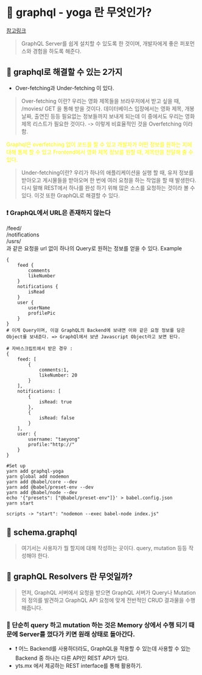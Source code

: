 # 📝 graphql - yoga 란 무엇인가?

[참고링크](https://nomadcoders.co)

> GraphQL Server를 쉽게 설치할 수 있도록 한 것이며, 개발자에게 좋은 퍼포먼스와 경험을 하도록 해준다.

## 📝 graphql로 해결할 수 있는 2가지

- Over-fetching과 Under-fetching 이 있다.

> Over-fetching 이란? 우리는 영화 제목들을 브라우저에서 받고 싶을 때, /movies/ GET 을 통해 받을 것이다. 데이터베이스 입장에서는 영화 제목, 개봉 날짜, 출연진 등등 필요없는 정보들까지 보내게 되는데 이 중에서도 우리는 영화 제목 리스트가 필요한 것이다. -> 이렇게 비효율적인 것을 Overfetching 이라 함.

<span style="color:yellow">Graphql은 overfetching 없이 코드를 짤 수 있고 개발자가 어떤 정보를 원하는 지에 대해 통제 할 수 있고 Frontend에서 영화 제목 정보를 원할 때, 제목만을 전달해 줄 수 있다.</span>

> Under-fetching이란? 우리가 하나의 애플리케이션을 실행 할 때, 유저 정보를 받아오고 게시물들을 받아오며 한 번에 여러 요청을 하는 작업을 할 때 발생한다. 다시 말해 REST에서 하나를 완성 하기 위해 많은 소스를 요청하는 것이라 볼 수 있다. 이것 또한 GraphQL로 해결할 수 있다.

### ❗️ GraphQL에서 URL은 존재하지 않는다

/feed/<br>
/notifications<br>
/usrs/<br>
과 같은 요청을 url 없이 하나의 Query로 원허는 정보를 얻을 수 있다.
Example

```
{
    feed {
        comments
        likeNumber
    }
    notifications {
        isRead
    }
    user {
        userName
        profilePic
    }
}
# 이게 Query이며, 이걸 GraphQL의 Backend에 보내면 이와 같은 요청 정보를 담은 Object를 보내준다. => GraphQl에서 보낸 Javascript Object라고 보면 된다.

# 자바스크립트에서 받은 경우 :
{
    feed: [
        {
            comments:1,
            likeNumber: 20
        }
    ],
    notifications: [
        {
            isRead: true
        },
        {
            isRead: false
        }
    ],
    user: {
        username: "taeyong"
        profile:"http://"
    }
}
```

```
#Set up
yarn add graphql-yoga
yarn global add nodemon
yarn add @babel/core --dev
yarn add @babel/preset-env --dev
yarn add @babel/node --dev
echo '{"presets": ["@babel/preset-env"]}' > babel.config.json
yarn start

scripts -> "start": "nodemon --exec babel-node index.js"
```

## 📝 schema.graphql

> 여기서는 사용자가 뭘 할지에 대해 작성하는 곳이다. query, mutation 등등 작성해야 한다.

## 📝 graphQL Resolvers 란 무엇일까?

> 먼저, GraphQL 서버에서 요청을 받으면 GraphQL 서버가 Query나 Mutation의 정의를 발견하고 GraphQL API 요청에 맞게 전반적인 CRUD 결과물을 수행해줍니다.

### 📝 단순히 query 하고 mutation 하는 것은 Memory 상에서 수행 되기 때문에 Server를 껐다가 키면 원래 상태로 돌아간다.

- ❗️ 어느 Backend를 사용하더라도, GraphQL을 적용할 수 있는데 사용할 수 있는 Backend 중 하나는 다른 API인 REST API가 있다.
- yts.mx 에서 제공하는 REST interface를 통해 활용하기.
